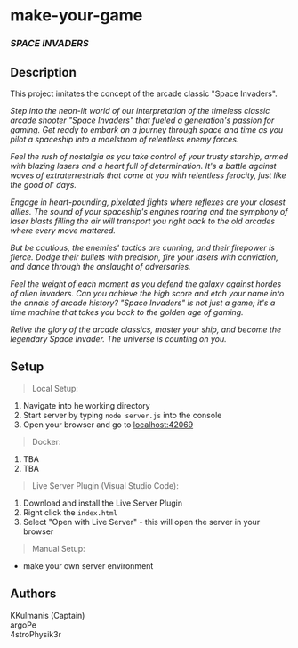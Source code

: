 # make-your-game

### _**SPACE INVADERS**_

## Description

This project imitates the concept of the arcade classic "Space Invaders".

<em>Step into the neon-lit world of our interpretation of the timeless classic arcade shooter "Space Invaders" that fueled a generation's passion for gaming. Get ready to embark on a journey through space and time as you pilot a spaceship into a maelstrom of relentless enemy forces.

Feel the rush of nostalgia as you take control of your trusty starship, armed with blazing lasers and a heart full of determination. It's a battle against waves of extraterrestrials that come at you with relentless ferocity, just like the good ol' days.

Engage in heart-pounding, pixelated fights where reflexes are your closest allies. The sound of your spaceship's engines roaring and the symphony of laser blasts filling the air will transport you right back to the old arcades where every move mattered.

But be cautious, the enemies' tactics are cunning, and their firepower is fierce. Dodge their bullets with precision, fire your lasers with conviction, and dance through the onslaught of adversaries.

Feel the weight of each moment as you defend the galaxy against hordes of alien invaders. Can you achieve the high score and etch your name into the annals of arcade history? "Space Invaders" is not just a game; it's a time machine that takes you back to the golden age of gaming.

Relive the glory of the arcade classics, master your ship, and become the legendary Space Invader. The universe is counting on you.</em>

## Setup

> Local Setup:

1. Navigate into he working directory
2. Start server by typing `node server.js` into the console
3. Open your browser and go to [localhost:42069](http://localhost:42069)

> Docker:

1. TBA
2. TBA

> Live Server Plugin (Visual Studio Code):

1. Download and install the Live Server Plugin
2. Right click the `index.html`
3. Select "Open with Live Server" - this will open the server in your browser

> Manual Setup:

- make your own server environment

## Authors

KKulmanis (Captain) <br>
argoPe <br>
4stroPhysik3r
